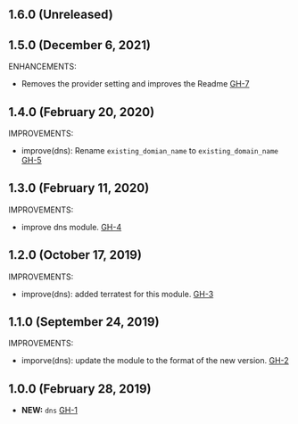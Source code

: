 ## 1.6.0 (Unreleased)
## 1.5.0 (December 6, 2021)

ENHANCEMENTS:

- Removes the provider setting and improves the Readme [GH-7](https://github.com/terraform-alicloud-modules/terraform-alicloud-dns/pull/7)

## 1.4.0 (February 20, 2020)

IMPROVEMENTS:

- improve(dns): Rename `existing_domian_name` to `existing_domain_name` [GH-5]( https://github.com/terraform-alicloud-modules/terraform-alicloud-dns/pull/5)

## 1.3.0 (February 11, 2020)

IMPROVEMENTS:

- improve dns module. [GH-4]( https://github.com/terraform-alicloud-modules/terraform-alicloud-dns/pull/4)

## 1.2.0 (October 17, 2019)

IMPROVEMENTS:

- improve(dns): added terratest for this module. [GH-3]( https://github.com/terraform-alicloud-modules/terraform-alicloud-dns/pull/3)

## 1.1.0 (September 24, 2019)

IMPROVEMENTS:

- imporve(dns): update the module to the format of the new version. [GH-2]( https://github.com/terraform-alicloud-modules/terraform-alicloud-dns/pull/2)

## 1.0.0 (February 28, 2019)
- **NEW:** `dns` [GH-1]( https://github.com/terraform-alicloud-modules/terraform-alicloud-dns/pull/1)
